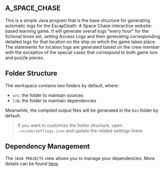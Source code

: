 ## A_SPACE_CHASE 

This is a simple Java program that is the base structure for generating automatic logs for the EscapDeath: A Space Chase interactive website-based learning game. It will generate overall logs "every hour" for the fictional times set, setting Access Logs and then generating corresponding detailed logs for that location on the ship on which the game takes place. The statements for location logs are generated based on the crew member with the exception of the special cases that correspond to both game lore and puzzle pieces. 

## Folder Structure

The workspace contains two folders by default, where:

- `src`: the folder to maintain sources
- `lib`: the folder to maintain dependencies

Meanwhile, the compiled output files will be generated in the `bin` folder by default.

> If you want to customize the folder structure, open `.vscode/settings.json` and update the related settings there.

## Dependency Management

The `JAVA PROJECTS` view allows you to manage your dependencies. More details can be found [here](https://github.com/microsoft/vscode-java-dependency#manage-dependencies).
